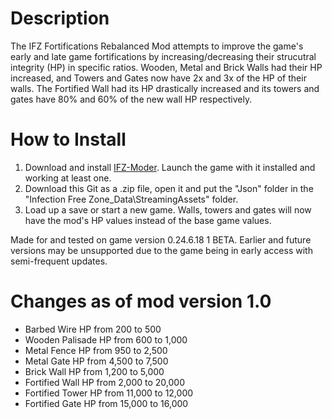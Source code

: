 # Description

The IFZ Fortifications Rebalanced Mod attempts to improve the game's early and late game fortifications by increasing/decreasing their strucutral integrity (HP) in specific ratios. Wooden, Metal and Brick Walls had their HP increased, and Towers and Gates now have 2x and 3x of the HP of their walls. The Fortified Wall had its HP drastically increased and its towers and gates have 80% and 60% of the new wall HP respectively.

# How to Install

1. Download and install [IFZ-Moder](https://github.com/ChopperMonster/IFZ-Moder "IFZ-Moder"). Launch the game with it installed and working at least one.
2. Download this Git as a .zip file, open it and put the "Json" folder in the "Infection Free Zone_Data\StreamingAssets" folder.
3. Load up a save or start a new game. Walls, towers and gates will now have the mod's HP values instead of the base game values.

Made for and tested on game version 0.24.6.18 1 BETA. Earlier and future versions may be unsupported due to the game being in early access with semi-frequent updates.

# Changes as of mod version 1.0

- Barbed Wire HP from 200 to 500
- Wooden Palisade HP from 600 to 1,000
- Metal Fence HP from 950 to 2,500
- Metal Gate HP from 4,500 to 7,500
- Brick Wall HP from 1,200 to 5,000
- Fortified Wall HP from 2,000 to 20,000
- Fortified Tower HP from 11,000 to 12,000
- Fortified Gate HP from 15,000 to 16,000
